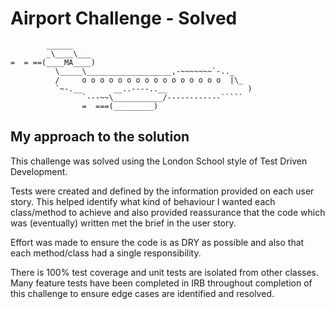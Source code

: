 Airport Challenge - Solved
=================

```
        ______
        _\____\___
=  = ==(____MA____)
          \_____\___________________,-~~~~~~~`-.._
          /     o o o o o o o o o o o o o o o o  |\_
          `~-.__       __..----..__                  )
                `---~~\___________/------------`````
                =  ===(_________)

```
My approach to the solution
---------

This challenge was solved using the London School style of Test Driven Development.

Tests were created and defined by the information provided on each user story. This helped identify what kind of behaviour I wanted each class/method to achieve and also provided reassurance that the code which was (eventually) written met the brief in the user story.

Effort was made to ensure the code is as DRY as possible and also that each method/class had a single responsibility. 

There is 100% test coverage and unit tests are isolated from other classes. Many feature tests have been completed in IRB throughout completion of this challenge to ensure edge cases are identified and resolved.
